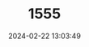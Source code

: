 ---
title: "1555"
category: "Anomochilus leonardi"
draft: false
date: 2024-02-22 13:03:49
languages:
  English: ["Leonard's Pipe Snake", "Malayan Giant Blind Snake"]
---
